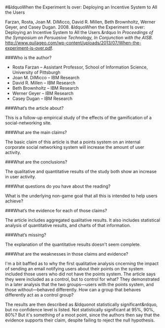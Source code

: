 #&ldquoWhen the Experiment Is over: Deploying an Incentive System to All the Users

Farzan, Rosta, Joan M. DiMicco, David R. Millen, Beth Brownholtz, Werner Geyer, and Casey Dugan. 2008. &ldquoWhen the Experiment Is over: Deploying an Incentive System to All the Users.&rdquo In *Proceedings of the Symposium on Persuasive Technology, In Conjunction with the AISB*. http://www.quilageo.com/wp-content/uploads/2013/07/When-the-experiment-is-over.pdf.

###Who is the author?

* Rosta Farzan &ndash; Assistant Professor, School of Information Science, University of Pittsburgh
* Joan M. DiMicco &ndash; IBM Research
* David R. Millen &ndash; IBM Research
* Beth Brownholtz &ndash; IBM Research
* Werner Geyer &ndash; IBM Research
* Casey Dugan &ndash; IBM Research

###What’s the article about?

This is a follow-up empirical study of the effects of the gamification of a social-networking site.

###What are the main claims?

The basic claim of this article is that a points system on an internal corporate social networking system will increase the amount of user activity.

###What are the conclusions?

The qualitative and quantitative results of the study both show an increase in user activity.

###What questions do you have about the reading?

What is the underlying non-game goal that all this is intended to help users achieve?

###What’s the evidence for each of those claims?

The article includes aggregated qualitative results.  It also includes statistical analysis of quantitative results, and charts of that information.

###What’s missing?

The explanation of the quantitative results doesn't seem complete.

###What are the weaknesses in those claims and evidence?

I'm a bit baffled as to why the first qualitative analysis cncerning the impact of sending an email notifying users about their points on the system included those users who did not have the points system.  The article says they were included as a control, but to control for what?  They demonstrated in a later analysis that the two groups&mdash;users with the points system, and those without&mdash;behaved differently.  How can a group that behaves differently act as a control group?

The results are then described as &ldquonot statistically significant&rdquo, but no confidence level is listed.  Not statistically significant at 95%, 90%, 80%?  But it's something of a moot point, since the authors then say that the evidence supports their claim, despite failing to reject the null hypothesis.

